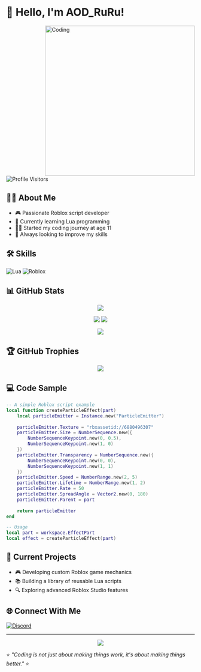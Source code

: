 # 👋 Hello, I'm AOD_RuRu!

<img align="right" alt="Coding" width="400" src="https://media.giphy.com/media/qgQUggAC3Pfv687qPC/giphy.gif">

![Profile Visitors](https://komarev.com/ghpvc/?username=AOD_RuRu&color=blueviolet&style=flat-square&label=Profile+Views)

## 🧑‍💻 About Me
- 🎮 Passionate Roblox script developer
- 🌱 Currently learning Lua programming
- 👨‍💻 Started my coding journey at age 11
- 🚀 Always looking to improve my skills

## 🛠️ Skills
![Lua](https://img.shields.io/badge/Lua-2C2D72?style=for-the-badge&logo=lua&logoColor=white)
![Roblox](https://img.shields.io/badge/Roblox-00A2FF?style=for-the-badge&logo=roblox&logoColor=white)

## 📊 GitHub Stats

<p align="center">
  <img src="https://github-profile-summary-cards.vercel.app/api/cards/profile-details?username=AOD_RuRu&theme=radical" />
</p>

<p align="center">
  <img src="https://github-readme-stats.vercel.app/api?username=AOD_RuRu&show_icons=true&theme=radical&count_private=true" />
  <img src="https://github-readme-stats.vercel.app/api/top-langs/?username=AOD_RuRu&layout=compact&theme=radical" />
</p>

<p align="center">
  <img src="https://github-readme-streak-stats.herokuapp.com/?user=AOD_RuRu&theme=radical" />
</p>

## 🏆 GitHub Trophies
<p align="center">
  <img src="https://github-profile-trophy.vercel.app/?username=AOD_RuRu&theme=radical&row=1&column=6" />
</p>

## 💻 Code Sample
```lua
-- A simple Roblox script example
local function createParticleEffect(part)
    local particleEmitter = Instance.new("ParticleEmitter")
    
    particleEmitter.Texture = "rbxassetid://6880496307"
    particleEmitter.Size = NumberSequence.new({
        NumberSequenceKeypoint.new(0, 0.5),
        NumberSequenceKeypoint.new(1, 0)
    })
    particleEmitter.Transparency = NumberSequence.new({
        NumberSequenceKeypoint.new(0, 0),
        NumberSequenceKeypoint.new(1, 1)
    })
    particleEmitter.Speed = NumberRange.new(2, 5)
    particleEmitter.Lifetime = NumberRange.new(1, 2)
    particleEmitter.Rate = 50
    particleEmitter.SpreadAngle = Vector2.new(0, 180)
    particleEmitter.Parent = part
    
    return particleEmitter
end

-- Usage
local part = workspace.EffectPart
local effect = createParticleEffect(part)
```

## 🚀 Current Projects
- 🎮 Developing custom Roblox game mechanics
- 📚 Building a library of reusable Lua scripts
- 🔍 Exploring advanced Roblox Studio features

## 🌐 Connect With Me
<p align="left">
  <a href="https://discord.com" target="_blank">
    <img src="https://img.shields.io/badge/Discord-.chillboy123.-7289DA?style=for-the-badge&logo=discord&logoColor=white" alt="Discord"/>
  </a>
</p>

---

<p align="center">
  <img src="https://capsule-render.vercel.app/api?type=waving&color=gradient&height=100&section=footer" />
</p>

⭐ *"Coding is not just about making things work, it's about making things better."* ⭐
